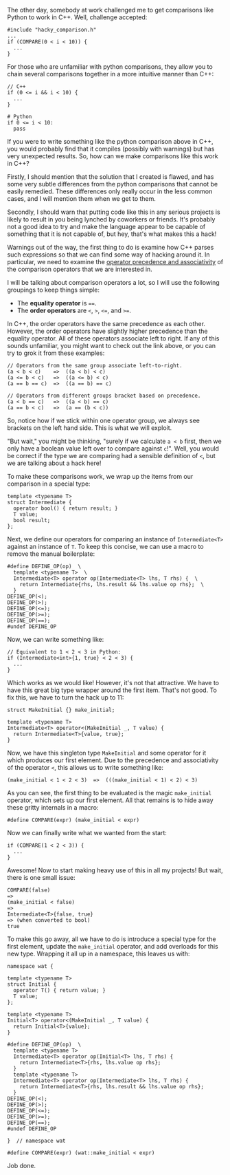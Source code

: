 The other day, somebody at work challenged me to get comparisons like Python to
work in C++. Well, challenge accepted:

    #include "hacky_comparison.h"
    ...
    if (COMPARE(0 < i < 10)) {
      ...
    }

For those who are unfamiliar with python comparisons, they allow you to chain
several comparisons together in a more intuitive manner than C++:

    // C++
    if (0 <= i && i < 10) {
      ...
    }

    # Python
    if 0 <= i < 10:
      pass

If you were to write something like the python comparison above in C++, you
would probably find that it compiles (possibly with warnings) but has very
unexpected results. So, how can we make comparisons like this work in C++?

Firstly, I should mention that the solution that I created is flawed, and has
some very subtle differences from the python comparisons that cannot be easily
remedied. These differences only really occur in the less common cases, and
I will mention them when we get to them.

Secondly, I should warn that putting code like this in any serious projects is
likely to result in you being lynched by coworkers or friends. It's probably not
a good idea to try and make the language appear to be capable of something that
it is not capable of, but hey, that's what makes this a hack!

Warnings out of the way, the first thing to do is examine how C++ parses such
expressions so that we can find some way of hacking around it. In particular, we
need to examine the [operator precedence and associativity][1] of the comparison
operators that we are interested in.

I will be talking about comparison operators a lot, so I will use the following
groupings to keep things simple:

  * The **equality operator** is `==`.
  * The **order operators** are `<`, `>`, `<=`, and `>=`.

In C++, the order operators have the same precedence as each other. However, the
order operators have slightly higher precedence than the equality operator. All
of these operators associate left to right. If any of this sounds unfamiliar,
you might want to check out the link above, or you can try to grok it from these
examples:

    // Operators from the same group associate left-to-right.
    (a < b < c)    =>  ((a < b) < c)
    (a <= b < c)   =>  ((a <= b) < c)
    (a == b == c)  =>  ((a == b) == c)

    // Operators from different groups bracket based on precedence.
    (a < b == c)   =>  ((a < b) == c)
    (a == b < c)   =>  (a == (b < c))

So, notice how if we stick within one operator group, we always see brackets on
the left hand side. This is what we will exploit.

"But wait," you might be thinking, "surely if we calculate `a < b` first, then
we only have a boolean value left over to compare against `c`!". Well, you would
be correct if the type we are comparing had a sensible definition of `<`, but we
are talking about a hack here!

To make these comparisons work, we wrap up the items from our comparison in
a special type:

    template <typename T>
    struct Intermediate {
      operator bool() { return result; }
      T value;
      bool result;
    };

Next, we define our operators for comparing an instance of `Intermediate<T>`
against an instance of `T`. To keep this concise, we can use a macro to remove
the manual boilerplate:

    #define DEFINE_OP(op)  \
      template <typename T>  \
      Intermediate<T> operator op(Intermediate<T> lhs, T rhs) {  \
        return Intermediate{rhs, lhs.result && lhs.value op rhs};  \
      }
    DEFINE_OP(<);
    DEFINE_OP(>);
    DEFINE_OP(<=);
    DEFINE_OP(>=);
    DEFINE_OP(==);
    #undef DEFINE_OP

Now, we can write something like:

    // Equivalent to 1 < 2 < 3 in Python:
    if (Intermediate<int>{1, true} < 2 < 3) {
      ...
    }

Which works as we would like! However, it's not that attractive. We have to have
this great big type wrapper around the first item. That's not good. To fix this,
we have to turn the hack up to 11:

    struct MakeInitial {} make_initial;

    template <typename T>
    Intermediate<T> operator<(MakeInitial _, T value) {
      return Intermediate<T>{value, true};
    }

Now, we have this singleton type `MakeInitial` and some operator for it which
produces our first element. Due to the precedence and associativity of the
operator `<`, this allows us to write something like:

    (make_initial < 1 < 2 < 3)  =>  (((make_initial < 1) < 2) < 3)

As you can see, the first thing to be evaluated is the magic `make_initial`
operator, which sets up our first element. All that remains is to hide away
these gritty internals in a macro:

    #define COMPARE(expr) (make_initial < expr)

Now we can finally write what we wanted from the start:

    if (COMPARE(1 < 2 < 3)) {
      ...
    }

Awesome! Now to start making heavy use of this in all my projects! But wait,
there is one small issue:

    COMPARE(false)
    =>
    (make_initial < false)
    =>
    Intermediate<T>{false, true}
    => (when converted to bool)
    true

To make this go away, all we have to do is introduce a special type for the
first element, update the `make_initial` operator, and add overloads for this
new type. Wrapping it all up in a namespace, this leaves us with:

    namespace wat {

    template <typename T>
    struct Initial {
      operator T() { return value; }
      T value;
    };
    
    template <typename T>
    Initial<T> operator<(MakeInitial _, T value) {
      return Initial<T>{value};
    }

    #define DEFINE_OP(op)  \
      template <typename T>
      Intermediate<T> operator op(Initial<T> lhs, T rhs) {
        return Intermediate<T>{rhs, lhs.value op rhs};
      }
      template <typename T>
      Intermediate<T> operator op(Intermediate<T> lhs, T rhs) {
        return Intermediate<T>{rhs, lhs.result && lhs.value op rhs};
      }
    DEFINE_OP(<);
    DEFINE_OP(>);
    DEFINE_OP(<=);
    DEFINE_OP(>=);
    DEFINE_OP(==);
    #undef DEFINE_OP

    }  // namespace wat

    #define COMPARE(expr) (wat::make_initial < expr)

Job done.

[1]: http://en.cppreference.com/w/cpp/language/operator_precedence
